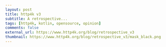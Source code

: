 ```yaml
---
layout: post
title: http4k v3
subtitle: A retrospective...
tags: [http4k, kotlin, opensource, opinion]
comments: false
external_url: https://www.http4k.org/blog/retrospective_v3
thumbnail: https://www.http4k.org/blog/retrospective_v3/mask_black.png
---
```

